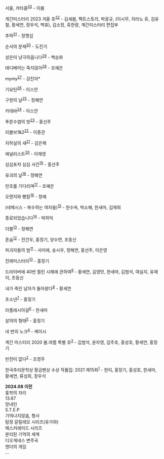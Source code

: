 서울, 카타콤<sup id="33">[33](footnote.md#33)</sup> - 이봄

계간미스터리 2023 겨울 호<sup id="32">[32](footnote.md#32)</sup> - 김새봄, 팩트스토리, 박광규, (이시무, 히라노 쥬, 김유철, 황세연, 장우석, 백휴), 김소망, 쥬한량, 계간미스터리 편집부

추락<sup id="31">[31](footnote.md#31)</sup> - 정명섭

순서의 문제<sup id="30">[30](footnote.md#30)</sup> - 도진기

성은이 냥극하옵니다<sup id="29">[29](footnote.md#29)</sup> - 백승화

테디베어는 죽지않아<sup id="28">[28](footnote.md#28)</sup> - 조예은

mymy<sup id="27">[27](footnote.md#27)</sup> - 강진아*

기요틴<sup id="26">[26](footnote.md#26)</sup> - 이스안

구원의 날<sup id="25">[25](footnote.md#25)</sup> - 정해연

카데바<sup id="24">[24](footnote.md#24)</sup> - 이스안

푸른수염의 방<sup id="23">[23](footnote.md#23)</sup> - 홍선주

리볼브1&2<sup id="22">[22](footnote.md#22)</sup> - 이종관

지하실의 새<sup id="21">[21](footnote.md#21)</sup> - 김은채

애널리스트<sup id="20">[20](footnote.md#20)</sup> - 이재영

심심포차 심심 사건<sup id="19">[19](footnote.md#19)</sup> - 홍선주

유괴의 날<sup id="18">[18](footnote.md#18)</sup> - 정해연

만조를 기다리며<sup id="17">[17](footnote.md#17)</sup> - 조예은

오렌지와 빵칼<sup id="16">[16](footnote.md#16)</sup> - 청예

(네메시스 - 복수하는 여자들)<sup id="15">[15](footnote.md#15)</sup> - 한수옥, 박소해, 한새마, 김재희<br/>

종료되었습니다<sup id="14">[14](footnote.md#14)</sup> - 박하익

더블<sup id="13">[13](footnote.md#13)</sup> - 정해연

혼숨<sup id="12">[12](footnote.md#12)</sup> - 전건우, 홍정기, 양수련, 조동신<br/>

파괴자들의 밤<sup id="11">[11](footnote.md#11)</sup> - 서미애, 송시우, 정해연, 홍선주, 이은영<br/>

전래미스터리<sup id="10">[10](footnote.md#10)</sup> - 홍정기

드라이버에 40번 찔린 시체에 관하여<sup id="9">[9](footnote.md#9)</sup> - 황세연, 김영민, 한새마, 김범석, 여실지, 유재이, 조동신<br/>

내가 죽인 남자가 돌아왔다<sup id="8">[8](footnote.md#8)</sup> - 황세연

초소년<sup id="7">[7](footnote.md#7)</sup> - 홍정기

라플레시아걸<sup id="6">[6](footnote.md#6)</sup> - 한새마

살의의 형태<sup id="5">[5](footnote.md#5)</sup> - 홍정기

네 번의 노크<sup id="4">[4](footnote.md#4)</sup> - 케이시

계간 미스터리 2020 봄.여름 특별 호<sup id="3">[3](footnote.md#3)</sup> - 김범석, 윤자영, 김주호, 홍성호, 황세연, 홍정기

반전이 없다<sup id="2">[2](footnote.md#2)</sup> - 조영주

한국추리문학상 황금펜상 수상 작품집: 2021 제15회<sup id="1">[1](footnote.md#1)</sup> - 한이, 홍정기, 홍성호, 한새마, 황세연, 류성희, 장우석

**2024.08 이전**<br/>
홍학의 자리<br/>
13.67<br/>
망내인<br/>
S.T.E.P<br/>
기억나지않음, 형사<br/>
탐정 갈릴레오 시리즈(유가와)<br/>
매스커레이드 시리즈<br/>
분리된 기억의 세계<br/>
디오게네스 변주곡<br/>
엔더의 게임<br/>
...
